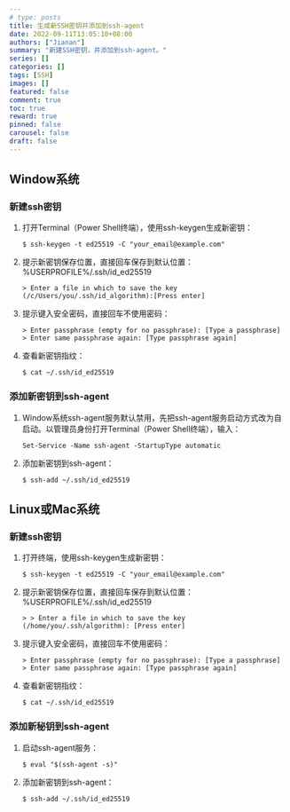 ```yaml
---
# type: posts 
title: 生成新SSH密钥并添加到ssh-agent
date: 2022-09-11T13:05:10+08:00
authors: ["Jianan"]
summary: "新建SSH密钥，并添加到ssh-agent。"
series: []
categories: []
tags: [SSH]
images: []
featured: false
comment: true
toc: true
reward: true
pinned: false
carousel: false
draft: false
---
```


## Window系统
### 新建ssh密钥
1. 打开Terminal（Power Shell终端），使用ssh-keygen生成新密钥：
    ```shell
    $ ssh-keygen -t ed25519 -C "your_email@example.com"
    ```
2. 提示新密钥保存位置，直接回车保存到默认位置：%USERPROFILE%/.ssh/id_ed25519
    ```shell
    > Enter a file in which to save the key (/c/Users/you/.ssh/id_algorithm):[Press enter]
    ```
3. 提示键入安全密码，直接回车不使用密码：
    ```shell
    > Enter passphrase (empty for no passphrase): [Type a passphrase]
    > Enter same passphrase again: [Type passphrase again]
    ```
4. 查看新密钥指纹：
    ```shell
    $ cat ~/.ssh/id_ed25519
    ```
### 添加新密钥到ssh-agent
1. Window系统ssh-agent服务默认禁用，先把ssh-agent服务启动方式改为自启动。以管理员身份打开Terminal（Power Shell终端），输入：
    ```shell
    Set-Service -Name ssh-agent -StartupType automatic
    ```
2. 添加新密钥到ssh-agent：
    ```shell
    $ ssh-add ~/.ssh/id_ed25519
    ```

## Linux或Mac系统
### 新建ssh密钥
1. 打开终端，使用ssh-keygen生成新密钥：
    ```shell
    $ ssh-keygen -t ed25519 -C "your_email@example.com"
    ```
2. 提示新密钥保存位置，直接回车保存到默认位置：%USERPROFILE%/.ssh/id_ed25519
    ```shell
    > > Enter a file in which to save the key (/home/you/.ssh/algorithm): [Press enter]
    ```
3. 提示键入安全密码，直接回车不使用密码：
    ```shell
    > Enter passphrase (empty for no passphrase): [Type a passphrase]
    > Enter same passphrase again: [Type passphrase again]
    ```
4. 查看新密钥指纹：
    ```shell
    $ cat ~/.ssh/id_ed25519
    ```
### 添加新秘钥到ssh-agent
1. 启动ssh-agent服务：
    ```shell
    $ eval "$(ssh-agent -s)"
    ```
2. 添加新密钥到ssh-agent：
    ```shell
    $ ssh-add ~/.ssh/id_ed25519
    ```